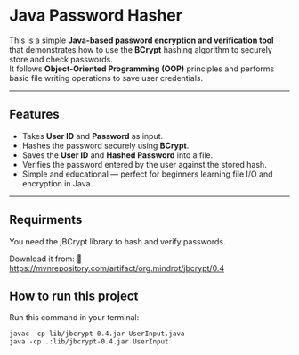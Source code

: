 # Java Password Hasher

This is a simple **Java-based password encryption and verification tool** that demonstrates how to use the **BCrypt** hashing algorithm to securely store and check passwords.  
It follows **Object-Oriented Programming (OOP)** principles and performs basic file writing operations to save user credentials.

---

## Features
- Takes **User ID** and **Password** as input.  
- Hashes the password securely using **BCrypt**.  
- Saves the **User ID** and **Hashed Password** into a file.  
- Verifies the password entered by the user against the stored hash.  
- Simple and educational — perfect for beginners learning file I/O and encryption in Java.

---
## Requirments
You need the jBCrypt library to hash and verify passwords.

Download it from:
🔗 https://mvnrepository.com/artifact/org.mindrot/jbcrypt/0.4

## How to run this project
Run this command in your terminal:
```
javac -cp lib/jbcrypt-0.4.jar UserInput.java
java -cp .:lib/jbcrypt-0.4.jar UserInput
```
